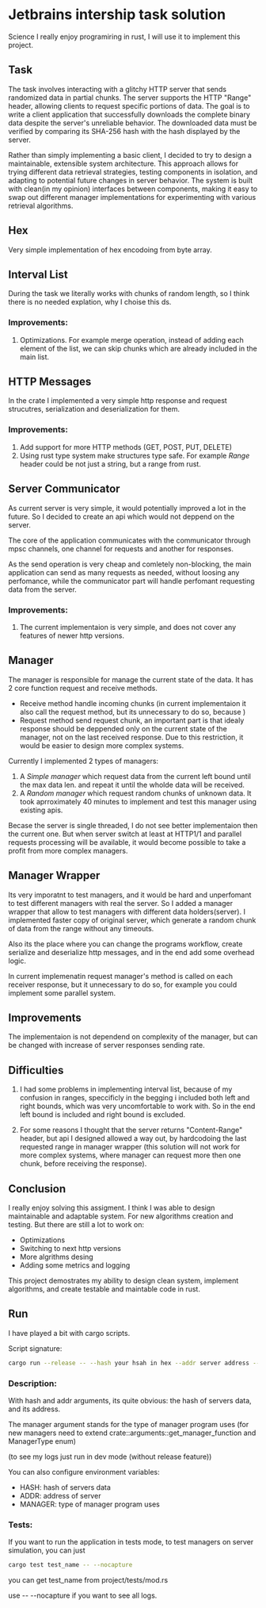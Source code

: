 
# Jetbrains intership task solution
Science I really enjoy programiring in rust, I will use it to implement this project.

## Task

The task involves interacting with a glitchy HTTP server that sends randomized data in partial chunks. The server supports the HTTP "Range" header, allowing clients to request specific portions of data. The goal is to write a client application that successfully downloads the complete binary data despite the server's unreliable behavior. The downloaded data must be verified by comparing its SHA-256 hash with the hash displayed by the server.

Rather than simply implementing a basic client, I decided to try to design a maintainable, extensible system architecture. This approach allows for trying different data retrieval strategies, testing components in isolation, and adapting to potential future changes in server behavior. The system is built with clean(in my opinion) interfaces between components, making it easy to swap out different manager implementations for experimenting with various retrieval algorithms.

## Hex
Very simple implementation of hex encodoing from byte array.

## Interval List
During the task we literally works with chunks of random length, so I think there is no needed explation, why I choise this ds.

### Improvements:
1. Optimizations. For example merge operation, instead of adding each element of the list, we can skip chunks which are already included in the main list.

## HTTP Messages
In the crate I implemented a very simple http response and request strucutres, serialization and deserialization for them.

### Improvements:
1. Add support for more HTTP methods (GET, POST, PUT, DELETE)
2. Using rust type system make structures type safe. For example *Range* header could be not just a string, but a range from rust.

## Server Communicator
As current server is very simple, it would potentially improved a lot in the future. So I decided to create an api which would not deppend on the server.

The core of the application communicates with the communicator through mpsc channels, one channel for requests and another for responses.

As the send operation is very cheap and comletely non-blocking, the main application can send as many requests as needed, without loosing any perfomance, while the communicator part will handle perfomant requesting data from the server.

### Improvements:
1. The current implementaion is very simple, and does not cover any features of newer http versions.

## Manager
The manager is responsible for manage the current state of the data. It has 2 core function request and receive methods.
- Receive method handle incoming chunks (in current implementaion it also call the request method, but its unnecessary to do so, because )
- Request method send request chunk, an important part is that idealy response should be deppended only on the current state of the manager, not on the last received response. Due to this restriction, it would be easier to design more complex systems.

Currently I implemented 2 types of managers:
1. A *Simple manager* which request data from the current left bound until the max data len. and repeat it until the wholde data will be received.
2. A *Random manager* which request random chunks of unknown data. It took aprroximately 40 minutes to implement and test this manager using existing apis.


Becase the server is single threaded, I do not see better implementaion then the current one. But when server switch at least at HTTP1/1 and parallel requests processing will be available, it would become possible to take a profit from more complex managers.

## Manager Wrapper
Its very imporatnt to test managers, and it would be hard and unperfomant to test different managers with real the server. So I added a manager wrapper that allow to test managers with different data holders(server). I implemented faster copy of original  server, which generate a random chunk of data from the range without any timeouts.

Also its the place where you can change the programs workflow, create serialize and deserialize http messages, and in the end add some overhead logic.

In current implemenatin request manager's method is called on each receiver response, but it unnecessary to do so, for example you could implement some parallel system.

## Improvements
The implementaion is not dependend on complexity of the manager, but can be changed with increase of server responses sending rate.

## Difficulties
1. I had some problems in implementing interval list, because of my confusion in ranges, speccificly in the begging i included both left and right bounds, which was very uncomfortable to work with. So in the end left bound is included and right bound is excluded.

2. For some reasons I thought that the server returns "Content-Range" header, but api I designed allowed a way out, by hardcodoing the last requested range in manager wrapper (this solution will not work for more complex systems, where manager can request more then one chunk, before receiving the response).


## Conclusion
I really enjoy solving this assigment. I think I was able to design maintainable and adaptable system. For new algorithms creation and testing. But there are still a lot to work on:

- Optimizations
- Switching to next http versions
- More algrithms desing
- Adding some metrics and logging

This project demostrates my ability to design clean system, implement algorithms, and create testable and maintable code in rust.

## Run
I have played a bit with cargo scripts.

Script signature:
```bash
cargo run --release -- --hash your hsah in hex --addr server address --manager manager type
```

### Description:

With hash and addr arguments, its quite obvious: the hash of servers data, and its address.

The manager argument stands for the type of manager program uses (for new managers need to extend crate::arguments::get_manager_function and ManagerType enum)

(to see my logs just run in dev mode (without release feature))

You can also configure environment variables:

- HASH: hash of servers data
- ADDR: address of server
- MANAGER: type of manager program uses

### Tests:
If you want to run the application in tests mode, to test managers on server simulation, you can just

```bash
cargo test test_name -- --nocapture
```

you can get test_name from project/tests/mod.rs

use -- --nocapture if you want to see all logs.
